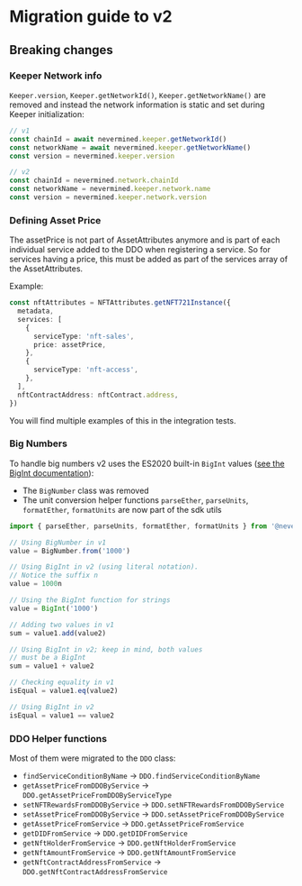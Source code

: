 # Migration guide to v2

## Breaking changes

### Keeper Network info

`Keeper.version`, `Keeper.getNetworkId()`, `Keeper.getNetworkName()` are removed and instead the network information is static and set during Keeper initialization:

```ts
// v1
const chainId = await nevermined.keeper.getNetworkId()
const networkName = await nevermined.keeper.getNetworkName()
const version = nevermined.keeper.version

// v2
const chainId = nevermined.network.chainId
const networkName = nevermined.keeper.network.name
const version = nevermined.keeper.network.version
```

### Defining Asset Price

The assetPrice is not part of AssetAttributes anymore and is part of each individual service added to the DDO when registering a service. So for services having a price, this must be added as part of the services array of the AssetAttributes.

Example:

```typescript
const nftAttributes = NFTAttributes.getNFT721Instance({
  metadata,
  services: [
    {
      serviceType: 'nft-sales',
      price: assetPrice,
    },
    {
      serviceType: 'nft-access',
    },
  ],
  nftContractAddress: nftContract.address,
})
```

You will find multiple examples of this in the integration tests.

### Big Numbers

To handle big numbers v2 uses the ES2020 built-in `BigInt` values ([see the BigInt documentation](https://developer.mozilla.org/en-US/docs/Web/JavaScript/Reference/Global_Objects/BigInt)):

- The `BigNumber` class was removed
- The unit conversion helper functions `parseEther`, `parseUnits`, `formatEther`, `formatUnits` are now part of the sdk utils

```ts
import { parseEther, parseUnits, formatEther, formatUnits } from '@nevermined-io/sdk'

// Using BigNumber in v1
value = BigNumber.from('1000')

// Using BigInt in v2 (using literal notation).
// Notice the suffix n
value = 1000n

// Using the BigInt function for strings
value = BigInt('1000')

// Adding two values in v1
sum = value1.add(value2)

// Using BigInt in v2; keep in mind, both values
// must be a BigInt
sum = value1 + value2

// Checking equality in v1
isEqual = value1.eq(value2)

// Using BigInt in v2
isEqual = value1 == value2
```

### DDO Helper functions

Most of them were migrated to the `DDO` class:

- `findServiceConditionByName` -> `DDO.findServiceConditionByName`
- `getAssetPriceFromDDOByService` -> `DDO.getAssetPriceFromDDOByServiceType`
- `setNFTRewardsFromDDOByService` -> `DDO.setNFTRewardsFromDDOByService`
- `setAssetPriceFromDDOByService` -> `DDO.setAssetPriceFromDDOByService`
- `getAssetPriceFromService` -> `DDO.getAssetPriceFromService`
- `getDIDFromService` -> `DDO.getDIDFromService`
- `getNftHolderFromService` -> `DDO.getNftHolderFromService`
- `getNftAmountFromService` -> `DDO.getNftAmountFromService`
- `getNftContractAddressFromService` -> `DDO.getNftContractAddressFromService`
